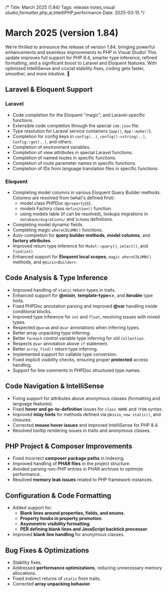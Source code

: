 /*
Title: March 2025 (1.84)
Tags: release notes,visual studio,formatter,php,ai,IntelliPHP,performance
Date: 2025-03-15
*/

# March 2025 (version 1.84)

We’re thrilled to announce the release of version 1.84, bringing powerful enhancements and seamless improvements to PHP in Visual Studio! This update improves full support for PHP 8.4, smarter type inference, refined formatting, and a significant boost to Laravel and Eloquent features. With optimized IntelliSense and crucial stability fixes, coding gets faster, smoother, and more intuitive. 🚀

## Laravel & Eloquent Support

### Laravel

- Code completion for the Eloquent "magic", and Laravel-specific functions.
- Extensible code completion through the special `ide.json` file.
- Type resolution for Laravel service containers (`app()`, `App::make()`).
- Completion for config keys in `config(..)`, `config()->string(..)`, `Config::get(..)`, and others.
- Completion of environment variables.
- Completion of view attributes in special Laravel functions.
- Completion of named routes in specific functions.
- Completion of route parameter names in specific functions.
- Completion of IDs from language translation files in specific functions.

### Eloquent

- Completing model columns in various Eloquent Query Builder methods. Columns are resolved from (what's defined first):
  - model class PHPDoc `@property`(s).
  - models Factory class `definition()` function.
  - using models table (if can be resolved), lookups migrations in `database/migrations/` and `Schema` definitions.
- Completing model dynamic fields.
- Completing magic `whereCOLUMN()` functions.
- Auto-completion for **query builder methods**, **model columns**, and **factory attributes**.
- Improved return type inference for `Model::query()`, `select()`, and `find(int)`.
- Enhanced support for **Eloquent local scopes**, `magic whereCOLUMN()` methods, and `@mixin<Builder>`.

## Code Analysis & Type Inference

- Improved handling of `static` return types in traits.
- Enhanced support for **@mixin**, **template-type<>**, and **iterable** type hints.
- Fixed PHPDoc annotation parsing and improved **@var** handling inside conditional blocks.
- Improved type inference for `int` and `float`, resolving issues with mixed types.
- Respected `@param` and `@var` annotations when inferring types.
- Better array unpacking type inferring.
- Better `foreach` control variable type inferring for old `Collection`.
- Respects `@var` annotation above `if` statement.
- Better `array_find()` return type inferring.
- Implemented support for callable type conversion.
- Fixed implicit visibility checks, ensuring proper **protected** access handling.
- Support for line comments in PHPDoc structured type names.

## Code Navigation & IntelliSense

- Fixing support for attributes above anonymous classes (formatting and language features).
- Fixed **hover and go-to-definition** issues for `class NAME` and `?FQN` syntax.
- Improved **inlay hints** for methods defined via `@mixin`, `new static()`, and closures.
- Corrected **mouse hover issues** and improved IntelliSense for PHP 8.4.
- Resolved tooltip rendering issues in traits and anonymous classes.

## PHP Project & Composer Improvements

- Fixed incorrect **composer package paths** in indexing.
- Improved handling of **PHAR files** in the project structure.
- Avoided parsing non-PHP entries in PHAR archives to optimize performance.
- Resolved **memory leak issues** related to PHP framework instances.

## Configuration & Code Formatting

- Added support for:
  - **Blank lines around properties, fields, and enums**.
  - **Property hooks in property promotion**.
  - **Asymmetric visibility formatting**.
  - **PER defining blank lines and JavaScript backtick processor**.
- Improved **blank line handling** for anonymous classes.

## Bug Fixes & Optimizations

- Stability fixes.
- Addressed **performance optimizations**, reducing unnecessary memory allocations.
- Fixed indirect returns of `static` from traits.
- Corrected **array unpacking behavior**.
